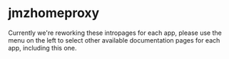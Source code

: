 # jmzhomeproxy

Currently we're reworking these intropages for each app, please use the menu on the left to select other available documentation pages for each app, including this one.
